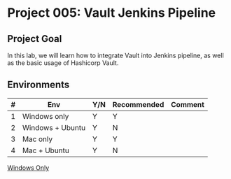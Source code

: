 # Project 005: Vault Jenkins Pipeline

## Project Goal

In this lab, we will learn how to integrate Vault into Jenkins pipeline, as well as the basic usage of Hashicorp Vault.

## Environments

| #  | Env  | Y/N  | Recommended   |  Comment |
|---|---|---|---|---|
| 1 | Windows only | Y | Y |   |
| 2 | Windows + Ubuntu | Y | N |   |
| 3 | Mac only | Y | Y |   |
| 4 | Mac + Ubuntu | Y | N |   |

[Windows Only](01_Y_WindowsOnly.md)

<!--
[With_Windows_Ubuntu](02_Y_Windows_Ubuntu.md)

[Mac Only](03_YN_MacOnly.md)

[With_Mac_Ubuntu](04_Y_Mac_Ubuntu.md)
-->
